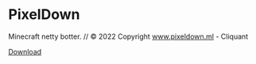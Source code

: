 # PixelDown
Minecraft netty botter.
// © 2022 Copyright www.pixeldown.ml - Cliquant

<a href="https://github.com/cliquant/PixelDown-Botter/releases/tag/release">Download</a>
